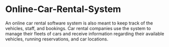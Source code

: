 # Online-Car-Rental-System
An online car rental software system is also meant to keep track of the vehicles, staff, and bookings. Car rental companies use the system to manage their fleets of cars and receive information regarding their available vehicles, running reservations, and car locations.
